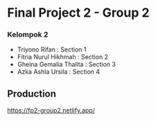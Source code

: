 # Final Project 2 - Group 2

### Kelompok 2
- Triyono Rifan : Section 1
- Fitria Nurul Hikhmah : Section 2
- Gheina Gemalia Thalita : Section 3
- Azka Ashla Ursila : Section 4

## Production
https://fp2-group2.netlify.app/